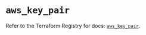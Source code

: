 # `aws_key_pair`

Refer to the Terraform Registry for docs: [`aws_key_pair`](https://registry.terraform.io/providers/hashicorp/aws/6.14.0/docs/resources/key_pair).
